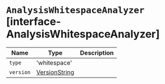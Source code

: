 # `AnalysisWhitespaceAnalyzer` [interface-AnalysisWhitespaceAnalyzer]

| Name | Type | Description |
| - | - | - |
| `type` | 'whitespace' | &nbsp; |
| `version` | [VersionString](./VersionString.md) | &nbsp; |
